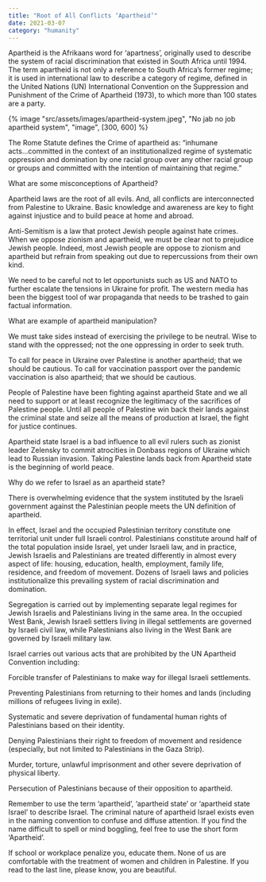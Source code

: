 ```yaml
---
title: "Root of All Conflicts ‘Apartheid’"
date: 2021-03-07
category: "humanity"
---
```


Apartheid is the Afrikaans word for ‘apartness’, originally used to describe the system of racial discrimination that existed in South Africa until 1994. The term apartheid is not only a reference to South Africa’s former regime; it is used in international law to describe a category of regime, defined in the United Nations (UN) International Convention on the Suppression and Punishment of the Crime of Apartheid (1973), to which more than 100 states are a party.

<!-- excerpt -->

{% image "src/assets/images/apartheid-system.jpeg", "No jab no job apartheid system", "image", [300, 600] %}

The Rome Statute defines the Crime of apartheid as: “inhumane acts...committed in the context of an institutionalized regime of systematic oppression and domination by one racial group over any other racial group or groups and committed with the intention of maintaining that regime.”

What are some misconceptions of Apartheid?

Apartheid laws are the root of all evils. And, all conflicts are interconnected from Palestine to Ukraine. Basic knowledge and awareness are key to fight against injustice and to build peace at home and abroad.

Anti-Semitism is a law that protect Jewish people against hate crimes. When we oppose zionism and apartheid, we must be clear not to prejudice Jewish people. Indeed, most Jewish people are oppose to zionism and apartheid but refrain from speaking out due to repercussions from their own kind.

We need to be careful not to let opportunists such as US and NATO to further escalate the tensions in Ukraine for profit. The western media has been the biggest tool of war propaganda that needs to be trashed to gain factual information.

What are example of apartheid manipulation?

We must take sides instead of exercising the privilege to be neutral. Wise to stand with the oppressed; not the one oppressing in order to seek truth.

To call for peace in Ukraine over Palestine is another apartheid; that we should be cautious. To call for vaccination passport over the pandemic vaccination is also apartheid; that we should be cautious.

People of Palestine have been fighting against apartheid State and we all need to support or at least recognize the legitimacy of the sacrifices of Palestine people. Until all people of Palestine win back their lands against the criminal state and seize all the means of production at Israel, the fight for justice continues.

Apartheid state Israel is a bad influence to all evil rulers such as zionist leader Zelensky to commit atrocities in Donbass regions of Ukraine which lead to Russian invasion. Taking Palestine lands back from Apartheid state is the beginning of world peace.

Why do we refer to Israel as an apartheid state?

There is overwhelming evidence that the system instituted by the Israeli government against the Palestinian people meets the UN definition of apartheid.

In effect, Israel and the occupied Palestinian territory constitute one territorial unit under full Israeli control. Palestinians constitute around half of the total population inside Israel, yet under Israeli law, and in practice, Jewish Israelis and Palestinians are treated differently in almost every aspect of life: housing, education, health, employment, family life, residence, and freedom of movement. Dozens of Israeli laws and policies institutionalize this prevailing system of racial discrimination and domination.

Segregation is carried out by implementing separate legal regimes for Jewish Israelis and Palestinians living in the same area. In the occupied West Bank, Jewish Israeli settlers living in illegal settlements are governed by Israeli civil law, while Palestinians also living in the West Bank are governed by Israeli military law.

Israel carries out various acts that are prohibited by the UN Apartheid Convention including:

Forcible transfer of Palestinians to make way for illegal Israeli settlements.

Preventing Palestinians from returning to their homes and lands (including millions of refugees living in exile).

Systematic and severe deprivation of fundamental human rights of Palestinians based on their identity.

Denying Palestinians their right to freedom of movement and residence (especially, but not limited to Palestinians in the Gaza Strip).

Murder, torture, unlawful imprisonment and other severe deprivation of physical liberty.

Persecution of Palestinians because of their opposition to apartheid.

Remember to use the term ‘apartheid’, ‘apartheid state’ or ‘apartheid state Israel’ to describe Israel. The criminal nature of apartheid Israel exists even in the naming convention to confuse and diffuse attention. If you find the name difficult to spell or mind boggling, feel free to use the short form ‘Apartheid’.

If school or workplace penalize you, educate them. None of us are comfortable with the treatment of women and children in Palestine. If you read to the last line, please know, you are beautiful.
